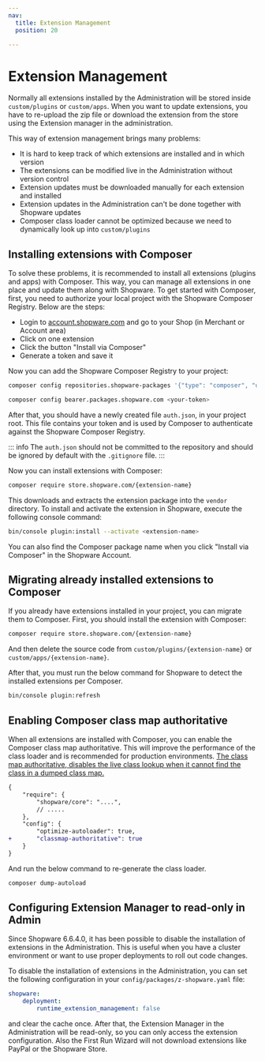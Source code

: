 ```yaml
---
nav:
  title: Extension Management
  position: 20

---
```


# Extension Management

Normally all extensions installed by the Administration will be stored inside `custom/plugins` or `custom/apps`. When you want to update extensions, you have to re-upload the zip file or download the extension from the store using the Extension manager in the administration.

This way of extension management brings many problems:

* It is hard to keep track of which extensions are installed and in which version
* The extensions can be modified live in the Administration without version control
* Extension updates must be downloaded manually for each extension and installed
* Extension updates in the Administration can't be done together with Shopware updates
* Composer class loader cannot be optimized because we need to dynamically look up into `custom/plugins`

## Installing extensions with Composer

To solve these problems, it is recommended to install all extensions (plugins and apps) with Composer. This way, you can manage all extensions in one place and update them along with Shopware. To get started with Composer, first, you need to authorize your local project with the Shopware Composer Registry. Below are the steps:

* Login to [account.shopware.com](https://account.shopware.com) and go to your Shop (in Merchant or Account area)
* Click on one extension
* Click the button "Install via Composer"
* Generate a token and save it

Now you can add the Shopware Composer Registry to your project:

```bash
composer config repositories.shopware-packages '{"type": "composer", "url": "https://packages.shopware.com"}'

composer config bearer.packages.shopware.com <your-token>
```

After that, you should have a newly created file `auth.json`, in your project root. This file contains your token and is used by Composer to authenticate against the Shopware Composer Registry.

::: info
The `auth.json` should not be committed to the repository and should be ignored by default with the `.gitignore` file.
:::

Now you can install extensions with Composer:

```bash
composer require store.shopware.com/{extension-name}
```

This downloads and extracts the extension package into the `vendor` directory. To install and activate the extension in Shopware, execute the following console command:

```bash
bin/console plugin:install --activate <extension-name>
```

You can also find the Composer package name when you click "Install via Composer" in the Shopware Account.

## Migrating already installed extensions to Composer

If you already have extensions installed in your project, you can migrate them to Composer. First, you should install the extension with Composer:

```bash
composer require store.shopware.com/{extension-name}
```

And then delete the source code from `custom/plugins/{extension-name}` or `custom/apps/{extension-name}`.

After that, you must run the below command for Shopware to detect the installed extensions per Composer.

```bash
bin/console plugin:refresh
```

## Enabling Composer class map authoritative

When all extensions are installed with Composer, you can enable the Composer class map authoritative. This will improve the performance of the class loader and is recommended for production environments.
[The class map authoritative, disables the live class lookup when it cannot find the class in a dumped class map.](https://getcomposer.org/doc/articles/autoloader-optimization.md#optimization-level-2-a-authoritative-class-maps)

```diff
{
    "require": {
        "shopware/core": "....",
        // .....
    },
    "config": {
        "optimize-autoloader": true,
+       "classmap-authoritative": true
    }
}
```

And run the below command to re-generate the class loader.

```bash
composer dump-autoload
```

## Configuring Extension Manager to read-only in Admin

Since Shopware 6.6.4.0, it has been possible to disable the installation of extensions in the Administration. This is useful when you have a cluster environment or want to use proper deployments to roll out code changes.

To disable the installation of extensions in the Administration, you can set the following configuration in your `config/packages/z-shopware.yaml` file:

```yaml
shopware:
    deployment:
        runtime_extension_management: false
```

and clear the cache once. After that, the Extension Manager in the Administration will be read-only, so you can only access the extension configuration. Also the First Run Wizard will not download extensions like PayPal or the Shopware Store.
